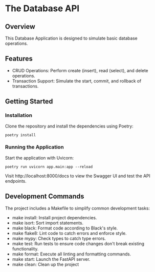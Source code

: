 # The Database API

## Overview

This Database Application is designed to simulate basic database operations.

## Features

- CRUD Operations: Perform create (insert), read (select), and delete operations.
- Transaction Support: Simulate the start, commit, and rollback of transactions.

## Getting Started

### Installation

Clone the repository and install the dependencies using Poetry:

```console
poetry install
```

### Running the Application

Start the application with Uvicorn:

```console
poetry run uvicorn app.main:app --reload
```

Visit http://localhost:8000/docs to view the Swagger UI and test the API endpoints.

## Development Commands

The project includes a Makefile to simplify common development tasks:

- make install: Install project dependencies.
- make isort: Sort import statements.
- make black: Format code according to Black's style.
- make flake8: Lint code to catch errors and enforce style.
- make mypy: Check types to catch type errors.
- make test: Run tests to ensure code changes don't break existing functionality.
- make format: Execute all linting and formatting commands.
- make start: Launch the FastAPI server.
- make clean: Clean up the project

